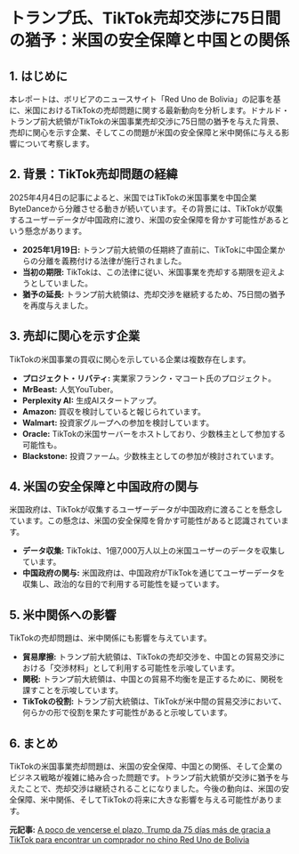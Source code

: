 # トランプ氏、TikTok売却交渉に75日間の猶予：米国の安全保障と中国との関係

## 1. はじめに

本レポートは、ボリビアのニュースサイト「Red Uno de Bolivia」の記事を基に、米国におけるTikTokの売却問題に関する最新動向を分析します。ドナルド・トランプ前大統領がTikTokの米国事業売却交渉に75日間の猶予を与えた背景、売却に関心を示す企業、そしてこの問題が米国の安全保障と米中関係に与える影響について考察します。

## 2. 背景：TikTok売却問題の経緯

2025年4月4日の記事によると、米国ではTikTokの米国事業を中国企業ByteDanceから分離させる動きが続いています。その背景には、TikTokが収集するユーザーデータが中国政府に渡り、米国の安全保障を脅かす可能性があるという懸念があります。

* **2025年1月19日:** トランプ前大統領の任期終了直前に、TikTokに中国企業からの分離を義務付ける法律が施行されました。
* **当初の期限:** TikTokは、この法律に従い、米国事業を売却する期限を迎えようとしていました。
* **猶予の延長:** トランプ前大統領は、売却交渉を継続するため、75日間の猶予を再度与えました。

## 3. 売却に関心を示す企業

TikTokの米国事業の買収に関心を示している企業は複数存在します。

* **プロジェクト・リバティ:** 実業家フランク・マコート氏のプロジェクト。
* **MrBeast:** 人気YouTuber。
* **Perplexity AI:** 生成AIスタートアップ。
* **Amazon:** 買収を検討していると報じられています。
* **Walmart:** 投資家グループへの参加を検討しています。
* **Oracle:** TikTokの米国サーバーをホストしており、少数株主として参加する可能性も。
* **Blackstone:** 投資ファーム。少数株主としての参加が検討されています。

## 4. 米国の安全保障と中国政府の関与

米国政府は、TikTokが収集するユーザーデータが中国政府に渡ることを懸念しています。この懸念は、米国の安全保障を脅かす可能性があると認識されています。

* **データ収集:** TikTokは、1億7,000万人以上の米国ユーザーのデータを収集しています。
* **中国政府の関与:** 米国政府は、中国政府がTikTokを通じてユーザーデータを収集し、政治的な目的で利用する可能性を疑っています。

## 5. 米中関係への影響

TikTokの売却問題は、米中関係にも影響を与えています。

* **貿易摩擦:** トランプ前大統領は、TikTokの売却交渉を、中国との貿易交渉における「交渉材料」として利用する可能性を示唆しています。
* **関税:** トランプ前大統領は、中国との貿易不均衡を是正するために、関税を課すことを示唆しています。
* **TikTokの役割:** トランプ前大統領は、TikTokが米中間の貿易交渉において、何らかの形で役割を果たす可能性があると示唆しています。

## 6. まとめ

TikTokの米国事業売却問題は、米国の安全保障、中国との関係、そして企業のビジネス戦略が複雑に絡み合った問題です。トランプ前大統領が交渉に猶予を与えたことで、売却交渉は継続されることになりました。今後の動向は、米国の安全保障、米中関係、そしてTikTokの将来に大きな影響を与える可能性があります。



**元記事:** [A poco de vencerse el plazo, Trump da 75 días más de gracia a TikTok para encontrar un comprador no chino Red Uno de Bolivia](https://www.reduno.com.bo/internacional/a-poco-de-vencerse-el-plazo-trump-da-75-dias-mas-de-gracia-a-tiktok-para-encontrar-un-comprador-no-chino-202544185956)